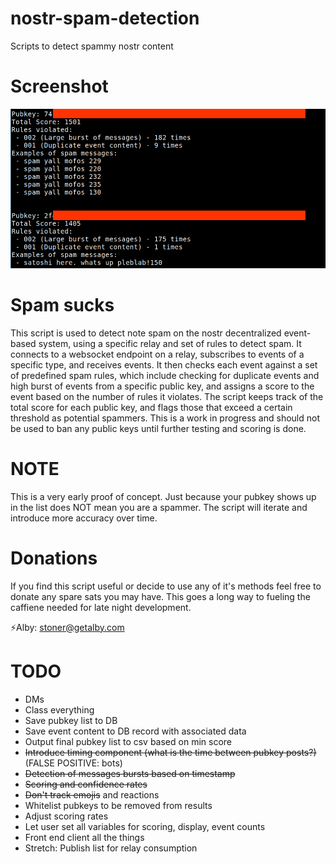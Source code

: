 # nostr-spam-detection
Scripts to detect spammy nostr content

# Screenshot
<img src="https://github.com/ronaldstoner/nostr-spam-detection/blob/main/images/poc.png?raw=true" alt="A text console showing spammy pubkeys and their content" width="600">

# Spam sucks
This script is used to detect note spam on the nostr decentralized event-based system, using a specific relay and set of rules to detect spam. It connects to a websocket endpoint on a relay, subscribes to events of a specific type, and receives events. It then checks each event against a set of predefined spam rules, which include checking for duplicate events and high burst of events from a specific public key, and assigns a score to the event based on the number of rules it violates. The script keeps track of the total score for each public key, and flags those that exceed a certain threshold as potential spammers. This is a work in progress and should not be used to ban any public keys until further testing and scoring is done.

# NOTE
This is a very early proof of concept. Just because your pubkey shows up in the list does NOT mean you are a spammer. The script will iterate and introduce more accuracy over time. 

# Donations
If you find this script useful or decide to use any of it's methods feel free to donate any spare sats you may have. This goes a long way to fueling the caffiene needed for late night development. 

⚡Alby: stoner@getalby.com 

# TODO
- DMs
- Class everything
- Save pubkey list to DB
- Save event content to DB record with associated data
- Output final pubkey list to csv based on min score
- ~~Introduce timing component (what is the time between pubkey posts?)~~ (FALSE POSITIVE: bots)
- ~~Detection of messages bursts based on timestamp~~
- ~~Scoring and confidence rates~~
- ~~Don't track emojis~~ and reactions
- Whitelist pubkeys to be removed from results
- Adjust scoring rates
- Let user set all variables for scoring, display, event counts
- Front end client all the things
- Stretch: Publish list for relay consumption
